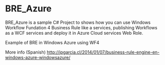 BRE_Azure
=========
BRE_Azure is a sample C# Project to shows how you can use Windows Workflow Fundation 4 Business Rule like a services, publishing Workflows as a WCF services and deploy it in Azure Cloud services Web Role.

Example of BRE in Windows Azure using WF4

More info (Spanish)
http://jpgarcia.cl/2014/01/07/business-rule-engine-en-windows-azure-windowsazure/

